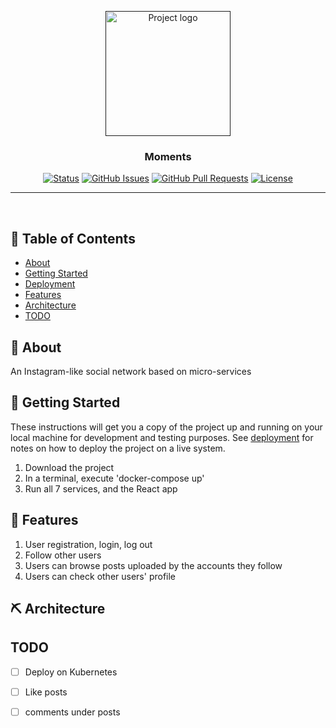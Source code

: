 <p align="center">
  <a href="" rel="noopener">
 <img width=200px height=200px src="https://i.imgur.com/6wj0hh6.jpg" alt="Project logo"></a>
</p>

<h3 align="center">Moments</h3>

<div align="center">

  [![Status](https://img.shields.io/badge/status-active-success.svg)]() 
  [![GitHub Issues](https://img.shields.io/github/issues/kylelobo/The-Documentation-Compendium.svg)](https://github.com/roaminggypsy/Moments/issues)
  [![GitHub Pull Requests](https://img.shields.io/github/issues-pr/kylelobo/The-Documentation-Compendium.svg)](https://github.com/roaminggypsy/Moments/pulls)
  [![License](https://img.shields.io/badge/license-MIT-blue.svg)](/LICENSE)

</div>

---

<p align="center"> 
    <br> 
</p>

## 📝 Table of Contents
- [About](#about)
- [Getting Started](#getting_started)
- [Deployment](#deployment)
- [Features](#features)
- [Architecture](#architecture)
- [TODO](../TODO.md)
<!-- - [Contributing](../CONTRIBUTING.md)
 [Authors](#authors)
- [Acknowledgments](#acknowledgement) -->

## 🧐 About <a name = "about"></a>
An Instagram-like social network based on micro-services

## 🏁 Getting Started <a name = "getting_started"></a>
These instructions will get you a copy of the project up and running on your local machine for development and testing purposes. See [deployment](#deployment) for notes on how to deploy the project on a live system.

1. Download the project
2. In a terminal, execute 'docker-compose up'
3. Run all 7 services, and the React app

<!--
## 🔧 Running the tests <a name = "tests"></a>
Explain how to run the automated tests for this system.
-->

<!--
## Break down into end to end tests
Explain what these tests test and why
-->

<!--
```
Give an example
```

### And coding style tests
Explain what these tests test and whyy


```
Give an example
```
-->

## 🎈 Features <a name="usage"></a>
1. User registration, login, log out
2. Follow other users
3. Users can browse posts uploaded by the accounts they follow
4. Users can check other users' profile

<!--
## 🚀 Deployment <a name = "deployment"></a>
Add additional notes about how to deploy this on a live system.
-->

## ⛏️ Architecture <a name = "architecture"></a>
<!--
- [MongoDB](https://www.mongodb.com/) - Database
- [Express](https://expressjs.com/) - Server Framework
- [VueJs](https://vuejs.org/) - Web Framework
- [NodeJs](https://nodejs.org/en/) - Server Environment
-->

## TODO <a name ="todo"></a>

- [ ] Deploy on Kubernetes
- [ ] Like posts
- [ ] comments under posts


<!--
## ✍️ Authors <a name = "authors"></a>
- [@kylelobo](https://github.com/kylelobo) - Idea & Initial work

See also the list of [contributors](https://github.com/kylelobo/The-Documentation-Compendium/contributors) who participated in this project.

## 🎉 Acknowledgements <a name = "acknowledgement"></a>
- Hat tip to anyone whose code was used
- Inspiration
- References
-->

